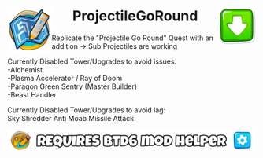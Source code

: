 <h1 align="center">
<a href="https://github.com/doombubbles/template-mod/releases/latest/download/ProjectileGoRound.dll">
    <img align="left" alt="Icon" height="90" src="Icon.png">
    <img align="right" alt="Download" height="75" src="https://raw.githubusercontent.com/gurrenm3/BTD-Mod-Helper/master/BloonsTD6%20Mod%20Helper/Resources/DownloadBtn.png">
</a>
ProjectileGoRound
</h1>

                                                                                                                                          

Replicate the "Projectile Go Round" Quest with an addition -> Sub Projectiles are working                                              

Currently Disabled Tower/Upgrades to avoid issues:                                              
-Alchemist                                                                                            
-Plasma Accelerator / Ray of Doom                                              
-Paragon Green Sentry (Master Builder)                                              
-Beast Handler                                              

Currently Disabled Tower/Upgrades to avoid lag:                                              
Sky Shredder Anti Moab Missile Attack                                                                                            

[![Requires BTD6 Mod Helper](https://raw.githubusercontent.com/gurrenm3/BTD-Mod-Helper/master/banner.png)](https://github.com/gurrenm3/BTD-Mod-Helper#readme)
